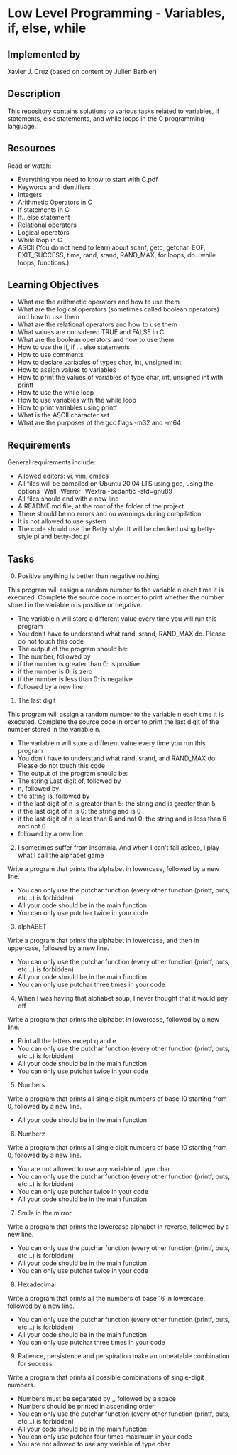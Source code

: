 # Low Level Programming - Variables, if, else, while

## Implemented by
Xavier J. Cruz (based on content by Julien Barbier)

## Description
This repository contains solutions to various tasks related to variables, if statements, else statements, and while loops in the C programming language.

## Resources
Read or watch:

- Everything you need to know to start with C.pdf
- Keywords and identifiers
- Integers
- Arithmetic Operators in C
- If statements in C
- If…else statement
- Relational operators
- Logical operators
- While loop in C
- ASCII (You do not need to learn about scanf, getc, getchar, EOF, EXIT_SUCCESS, time, rand, srand, RAND_MAX, for loops, do...while loops, functions.)

## Learning Objectives

- What are the arithmetic operators and how to use them
- What are the logical operators (sometimes called boolean operators) and how to use them
- What are the relational operators and how to use them
- What values are considered TRUE and FALSE in C
- What are the boolean operators and how to use them
- How to use the if, if ... else statements
- How to use comments
- How to declare variables of types char, int, unsigned int
- How to assign values to variables
- How to print the values of variables of type char, int, unsigned int with printf
- How to use the while loop
- How to use variables with the while loop
- How to print variables using printf
- What is the ASCII character set
- What are the purposes of the gcc flags -m32 and -m64

## Requirements
General requirements include:

- Allowed editors: vi, vim, emacs
- All files will be compiled on Ubuntu 20.04 LTS using gcc, using the options -Wall -Werror -Wextra -pedantic -std=gnu89
- All files should end with a new line
- A README.md file, at the root of the folder of the project
- There should be no errors and no warnings during compilation
- It is not allowed to use system
- The code should use the Betty style. It will be checked using betty-style.pl and betty-doc.pl

## Tasks
0. Positive anything is better than negative nothing
   
This program will assign a random number to the variable n each time it is executed. Complete the source code in order to print whether the number stored in the variable n is positive or negative.

- The variable n will store a different value every time you will run this program
- You don’t have to understand what rand, srand, RAND_MAX do. Please do not touch this code
- The output of the program should be:
- The number, followed by
- if the number is greater than 0: is positive
- if the number is 0: is zero
- if the number is less than 0: is negative
- followed by a new line


1. The last digit

This program will assign a random number to the variable n each time it is executed. Complete the source code in order to print the last digit of the number stored in the variable n.

- The variable n will store a different value every time you run this program
- You don’t have to understand what rand, srand, and RAND_MAX do. Please do not touch this code
- The output of the program should be:
- The string Last digit of, followed by
- n, followed by
- the string is, followed by
- if the last digit of n is greater than 5: the string and is greater than 5
- if the last digit of n is 0: the string and is 0
- if the last digit of n is less than 6 and not 0: the string and is less than 6 and not 0
- followed by a new line

2. I sometimes suffer from insomnia. And when I can't fall asleep, I play what I call the alphabet game

Write a program that prints the alphabet in lowercase, followed by a new line.

- You can only use the putchar function (every other function (printf, puts, etc…) is forbidden)
- All your code should be in the main function
- You can only use putchar twice in your code

3. alphABET 

Write a program that prints the alphabet in lowercase, and then in uppercase, followed by a new line.

- You can only use the putchar function (every other function (printf, puts, etc…) is forbidden)
- All your code should be in the main function
- You can only use putchar three times in your code

4. When I was having that alphabet soup, I never thought that it would pay off

Write a program that prints the alphabet in lowercase, followed by a new line.

- Print all the letters except q and e
- You can only use the putchar function (every other function (printf, puts, etc…) is forbidden)
- All your code should be in the main function
- You can only use putchar twice in your code

5. Numbers

Write a program that prints all single digit numbers of base 10 starting from 0, followed by a new line.

- All your code should be in the main function

6. Numberz

Write a program that prints all single digit numbers of base 10 starting from 0, followed by a new line.

- You are not allowed to use any variable of type char
- You can only use the putchar function (every other function (printf, puts, etc…) is forbidden)
- You can only use putchar twice in your code
- All your code should be in the main function

7. Smile in the mirror

Write a program that prints the lowercase alphabet in reverse, followed by a new line.

- You can only use the putchar function (every other function (printf, puts, etc…) is forbidden)
- All your code should be in the main function
- You can only use putchar twice in your code

8. Hexadecimal

Write a program that prints all the numbers of base 16 in lowercase, followed by a new line.

- You can only use the putchar function (every other function (printf, puts, etc…) is forbidden)
- All your code should be in the main function
- You can only use putchar three times in your code

9. Patience, persistence and perspiration make an unbeatable combination for success

Write a program that prints all possible combinations of single-digit numbers.

- Numbers must be separated by ,, followed by a space
- Numbers should be printed in ascending order
- You can only use the putchar function (every other function (printf, puts, etc…) is forbidden)
- All your code should be in the main function
- You can only use putchar four times maximum in your code
- You are not allowed to use any variable of type char
